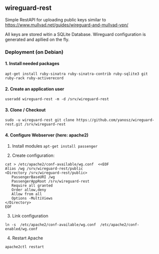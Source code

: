 ## wireguard-rest


Simple RestAPI for uploading public keys similar to https://www.mullvad.net/guides/wireguard-and-mullvad-vpn/

All keys are stored witin a SQLite Database. Wireguard configuration is generated and apllied on the fly.

### Deployment (on Debian) 

#### 1. Install needed packages

`apt-get install ruby-sinatra ruby-sinatra-contrib ruby-sqlite3 git ruby-rack ruby-activerecord`

#### 2. Create an application user 
`useradd wireguard-rest -m -d /srv/wireguard-rest`

#### 3. Clone / Checkout
`sudo -u wireguard-rest git clone https://github.com/yanosz/wireguard-rest.git /srv/wireguard-rest`

#### 4. Configure Webserver (here: apache2)
1. Install modules 
```apt-get install passenger```
 
2. Create configuration:
```
cat > /etc/apache2/conf-available/wg.conf  <<EOF
Alias /wg /srv/wireguard-rest/public
<Directory /srv/wireguard-rest/public>
   PassengerBaseURI /wg
   PassengerAppRoot /srv/wireguard-rest
   Require all granted
   Order allow,deny
   Allow from all
   Options -MultiViews
</Directory>
EOF
```
3.  Link configuration

`ln -s  /etc/apache2/conf-available/wg.conf  /etc/apache2/conf-enabled/wg.conf`

4. Restart Apache

`apache2ctl restart`